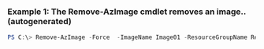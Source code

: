### Example 1: The Remove-AzImage cmdlet removes an image.. (autogenerated)
```powershell
PS C:\> Remove-AzImage -Force  -ImageName Image01 -ResourceGroupName ResourceGroup01
```

